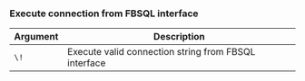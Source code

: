 ### Execute connection from FBSQL interface

| Argument | Description |
|---|---|
| `\!` | Execute valid connection string from FBSQL interface |
